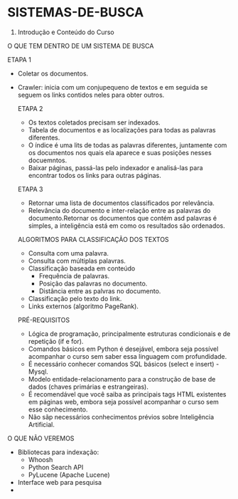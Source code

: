 # SISTEMAS-DE-BUSCA

1. Introdução e Conteúdo do Curso
 
O QUE TEM DENTRO DE UM SISTEMA DE BUSCA 

  ETAPA 1

- Coletar os documentos.
- Crawler: inicia com um conjupequeno de textos e em seguida se seguem os links contidos neles para obter outros.

  ETAPA 2

  - Os textos coletados precisam ser indexados.
  - Tabela de documentos e as localizações para todas as palavras diferentes.
  - O índice é uma lits de todas as palavras diferentes, juntamente com os documentos nos quais ela aparece e suas posições nesses docuemntos.
  - Baixar páginas, passá-las pelo indexador e analisá-las para encontrar todos os links para outras páginas.

  ETAPA 3

  - Retornar uma lista de documentos classificados por relevância.
  - Relevância do documento e inter-relação entre as palavras do documento.Retornar os documentos que contém asd palavras é simples, a inteligência está em como os resultados são ordenados.

  ALGORITMOS PARA CLASSIFICAÇÃO DOS TEXTOS

  - Consulta com uma palavra.
  - Consulta com múltiplas palavras.
  - Classificação baseada em conteúdo
      - Frequência de palavras.
      - Posição das palavras no documento.
      - Distância entre as palvras no documento.
  - Classificação pelo texto do link.
  - Links externos (algoritmo PageRank).
 
  PRÉ-REQUISITOS

  - Lógica de programação, principalmente estruturas condicionais e de repetição (if e for).
  - Comandos básicos em Python é desejável, embora seja possível acompanhar o curso sem saber essa linguagem com profundidade.
  - É necessário conhecer comandos SQL básicos (select e insert) - Mysql.
  - Modelo entidade-relacionamento para a construção de base de dados (chaves primárias e estrangeiras).
  - É recomendável que você saiba as principais tags HTML existentes em páginas web, embora seja possível acompanhar o curso sem esse conhecimento.
  - Não sãp necessários conhecimentos prévios sobre Inteligência Artificial.

 O QUE NÃO VEREMOS

 - Bibliotecas para indexação:
   - Whoosh
   - Python Search API
   - PyLucene (Apache Lucene)
 - Interface web para pesquisa
 -  
  
  
         
